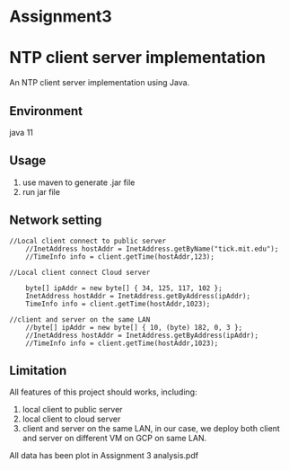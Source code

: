 # Assignment3

# NTP client server implementation

An NTP client server implementation using Java. 

## Environment

java 11


## Usage

1. use maven to generate .jar file
2. run jar file

## Network setting

```
//Local client connect to public server
    //InetAddress hostAddr = InetAddress.getByName("tick.mit.edu");
    //TimeInfo info = client.getTime(hostAddr,123);

//Local client connect Cloud server
    
    byte[] ipAddr = new byte[] { 34, 125, 117, 102 };
    InetAddress hostAddr = InetAddress.getByAddress(ipAddr);
    TimeInfo info = client.getTime(hostAddr,1023);

//client and server on the same LAN
    //byte[] ipAddr = new byte[] { 10, (byte) 182, 0, 3 };
    //InetAddress hostAddr = InetAddress.getByAddress(ipAddr);
    //TimeInfo info = client.getTime(hostAddr,1023);
```

## Limitation

All features of this project should works, including:
1. local client to public server
2. local client to cloud server
3. client and server on the same LAN, in our case, we deploy both client and server on different VM on GCP on same LAN.

All data has been plot in Assignment 3 analysis.pdf
